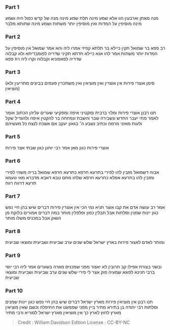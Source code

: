
### Part 1
מנה מאתן וארבעין הוו אלא שמע מינה תלת שמע מינה מנה של קדש כפול היה ושמע מינה מוסיפין על המדות ואין מוסיפין יותר משתות ושמע מינה שתותא מלבר

### Part 2
רב פפא בר שמואל תקין כיילא בר תלתא קפיזי אמרו ליה והא אמר שמואל אין מוסיפין על המדות יותר משתות אמר להו אנא כיילא חדתא תקיני שדריה לפומבדיתא ולא קבלוה שדריה לפאפוניא וקבלוה וקרו ליה רוז פפא

### Part 3
(סימן אוצרי פירות אין אוצרין ואין מוציאין ואין משתכרין פעמים בביצים מתריעין ולא מוציאין)

### Part 4
תנו רבנן אוצרי פירות ומלוי ברבית ומקטיני איפה ומפקיעי שערים עליהן הכתוב אומר לאמר מתי יעבר החדש ונשבירה שבר והשבת ונפתחה בר להקטין איפה ולהגדיל שקל ולעות מאזני מרמה וכתיב נשבע ה׳ בגאון יעקב אם אשכח לנצח כל מעשיהם

### Part 5
אוצרי פירות כגון מאן אמר רבי יוחנן כגון שבתי אצר פירות

### Part 6
אבוה דשמואל מזבין להו לפירי בתרעא חרפא כתרעא חרפא שמואל בריה משהי לפירי ומזבין להו בתרעא אפלא כתרעא חרפא שלחו מתם טבא דאבא מדברא מאי טעמא תרעא דרווח רווח

### Part 7
אמר רב עושה אדם את קבו אוצר תניא נמי הכי אין אוצרין פירות דברים שיש בהן חיי נפש כגון יינות שמנין וסלתות אבל תבלין כמון ופלפלין מותר במה דברים אמורים בלוקח מן השוק אבל במכניס משלו מותר

### Part 8
ומותר לאדם לאצור פירות בארץ ישראל שלש שנים ערב שביעית ושביעית ומוצאי שביעית

### Part 9
ובשני בצורת אפילו קב חרובין לא יאצור מפני שמכניס מארה בשערים אמר ליה רבי יוסי ברבי חנינא לפוגא שמעיה פוק אצר לי פירי שלש שנים ערב שביעית ושביעית ומוצאי שביעית

### Part 10
תנו רבנן אין מוציאין פירות מארץ ישראל דברים שיש בהן חיי נפש כגון יינות שמנים וסלתות רבי יהודה בן בתירא מתיר ביין מפני שממעט את התיפלה וכשם שאין מוציאין מארץ לחוץ לארץ כך אין מוציאין מארץ ישראל לסוריא ורבי מתיר

>Credit : William Davidson Edition
>License : CC-BY-NC